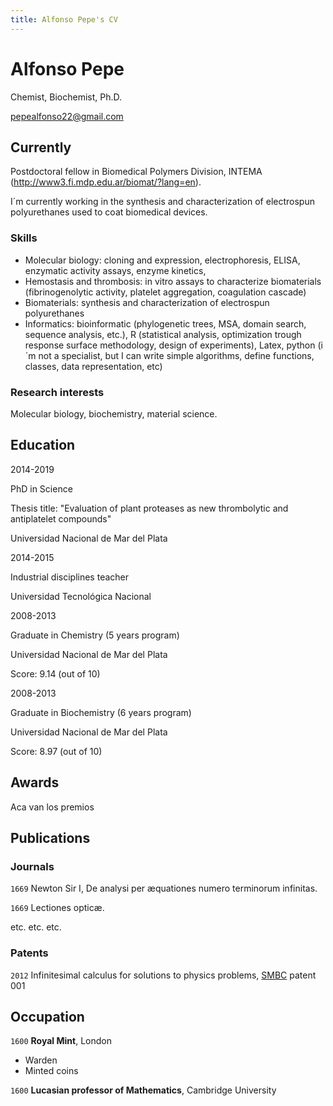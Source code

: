 ```yaml
---
title: Alfonso Pepe's CV
---
```

# Alfonso Pepe
Chemist, Biochemist, Ph.D. 

<a href="pepealfonso22@gmail.com">pepealfonso22@gmail.com</a>



## Currently

Postdoctoral fellow in Biomedical Polymers Division, INTEMA (http://www3.fi.mdp.edu.ar/biomat/?lang=en).

I´m currently working in the synthesis and characterization of electrospun polyurethanes used to coat biomedical devices.

### Skills

- Molecular biology: cloning and expression, electrophoresis, ELISA, enzymatic activity assays, enzyme kinetics, 
- Hemostasis and thrombosis: in vitro assays to characterize biomaterials (fibrinogenolytic activity, platelet aggregation, coagulation cascade)
- Biomaterials: synthesis and characterization of electrospun polyurethanes
- Informatics: bioinformatic (phylogenetic trees, MSA, domain search, sequence analysis, etc.), R (statistical analysis, optimization trough response surface methodology, design of experiments), Latex, python (i´m not a specialist, but I can write simple algorithms, define functions, classes, data representation, etc)


### Research interests

Molecular biology, biochemistry, material science.


## Education

2014-2019

PhD in Science

Thesis title: "Evaluation of plant proteases as new thrombolytic and antiplatelet compounds"

Universidad Nacional de Mar del Plata



2014-2015

Industrial disciplines teacher

Universidad Tecnológica Nacional



2008-2013

Graduate in Chemistry (5 years program)

Universidad Nacional de Mar del Plata

Score: 9.14 (out of 10)



2008-2013

Graduate in Biochemistry (6 years program)

Universidad Nacional de Mar del Plata

Score: 8.97 (out of 10)





## Awards

Aca van los premios



## Publications

<!-- A list is also available [online](http://scholar.google.co.uk/citations?user=LTOTl0YAAAAJ) -->

### Journals

`1669`
Newton Sir I, De analysi per æquationes numero terminorum infinitas. 

`1669`
Lectiones opticæ.

etc. etc. etc.

### Patents

`2012`
Infinitesimal calculus for solutions to physics problems, [SMBC](http://www.techdirt.com/articles/20121011/09312820678/if-patents-had-been-around-time-newton.shtml) patent 001


## Occupation

`1600`
__Royal Mint__, London

- Warden
- Minted coins

`1600`
__Lucasian professor of Mathematics__, Cambridge University



<!-- ### Footer

Last updated: May 2013 -->


